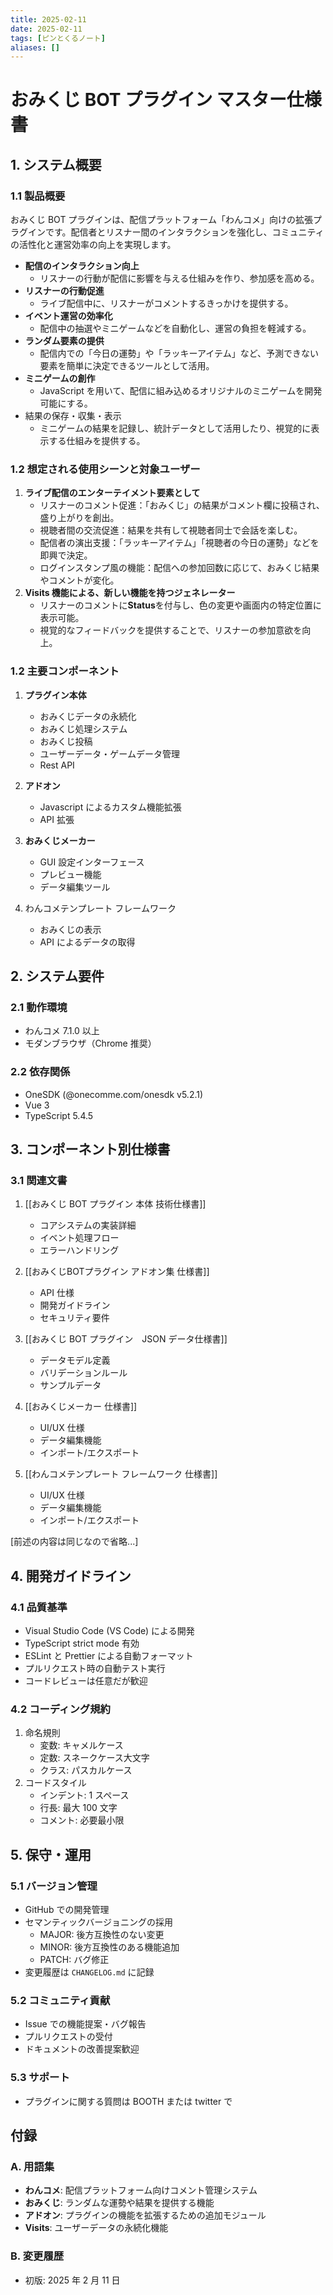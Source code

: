```yaml
---
title: 2025-02-11
date: 2025-02-11
tags: [ピンとくるノート]
aliases: []
---
```


# おみくじ BOT プラグイン マスター仕様書

## 1. システム概要

### 1.1 製品概要

おみくじ BOT プラグインは、配信プラットフォーム「わんコメ」向けの拡張プラグインです。配信者とリスナー間のインタラクションを強化し、コミュニティの活性化と運営効率の向上を実現します。

- **配信のインタラクション向上**
	- リスナーの行動が配信に影響を与える仕組みを作り、参加感を高める。
- **リスナーの行動促進**
	- ライブ配信中に、リスナーがコメントするきっかけを提供する。
- **イベント運営の効率化**
	- 配信中の抽選やミニゲームなどを自動化し、運営の負担を軽減する。
- **ランダム要素の提供**
	- 配信内での「今日の運勢」や「ラッキーアイテム」など、予測できない要素を簡単に決定できるツールとして活用。
- **ミニゲームの創作**
	- JavaScript を用いて、配信に組み込めるオリジナルのミニゲームを開発可能にする。
- 結果の保存・収集・表示
	- ミニゲームの結果を記録し、統計データとして活用したり、視覚的に表示する仕組みを提供する。

### 1.2 想定される使用シーンと対象ユーザー

1. **ライブ配信のエンターテイメント要素として**
    - リスナーのコメント促進：「おみくじ」の結果がコメント欄に投稿され、盛り上がりを創出。
    - 視聴者間の交流促進：結果を共有して視聴者同士で会話を楽しむ。
    - 配信者の演出支援：「ラッキーアイテム」「視聴者の今日の運勢」などを即興で決定。
    - ログインスタンプ風の機能：配信への参加回数に応じて、おみくじ結果やコメントが変化。
2. **Visits 機能による、新しい機能を持つジェネレーター**
    - リスナーのコメントに**Status**を付与し、色の変更や画面内の特定位置に表示可能。
    - 視覚的なフィードバックを提供することで、リスナーの参加意欲を向上。

### 1.2 主要コンポーネント

1. **プラグイン本体**
   - おみくじデータの永続化
   - おみくじ処理システム
   - おみくじ投稿
   - ユーザーデータ・ゲームデータ管理
   - Rest API

2. **アドオン**
   - Javascript によるカスタム機能拡張
   - API 拡張

3. **おみくじメーカー**
   - GUI 設定インターフェース
   - プレビュー機能
   - データ編集ツール

4. わんコメテンプレート フレームワーク
	- おみくじの表示
	- API によるデータの取得

## 2. システム要件

### 2.1 動作環境

- わんコメ 7.1.0 以上
- モダンブラウザ（Chrome 推奨）

### 2.2 依存関係

- OneSDK (@onecomme.com/onesdk v5.2.1)
- Vue 3
- TypeScript 5.4.5

## 3. コンポーネント別仕様書

### 3.1 関連文書

1. [[おみくじ BOT プラグイン 本体 技術仕様書]]
   - コアシステムの実装詳細
   - イベント処理フロー
   - エラーハンドリング

2. [[おみくじBOTプラグイン アドオン集 仕様書]]
   - API 仕様
   - 開発ガイドライン
   - セキュリティ要件

3. [[おみくじ BOT プラグイン　JSON データ仕様書]]
   - データモデル定義
   - バリデーションルール
   - サンプルデータ

4. [[おみくじメーカー 仕様書]]
   - UI/UX 仕様
   - データ編集機能
   - インポート/エクスポート

5. [[わんコメテンプレート フレームワーク 仕様書]]
   - UI/UX 仕様
   - データ編集機能
   - インポート/エクスポート

[前述の内容は同じなので省略...]

## 4. 開発ガイドライン

### 4.1 品質基準

- Visual Studio Code (VS Code) による開発
- TypeScript strict mode 有効
- ESLint と Prettier による自動フォーマット
- プルリクエスト時の自動テスト実行
- コードレビューは任意だが歓迎

### 4.2 コーディング規約

1. 命名規則
   - 変数: キャメルケース
   - 定数: スネークケース大文字
   - クラス: パスカルケース
2. コードスタイル
   - インデント: 1 スペース
   - 行長: 最大 100 文字
   - コメント: 必要最小限

## 5. 保守・運用

### 5.1 バージョン管理

- GitHub での開発管理
- セマンティックバージョニングの採用
  - MAJOR: 後方互換性のない変更
  - MINOR: 後方互換性のある機能追加
  - PATCH: バグ修正
- 変更履歴は `CHANGELOG.md` に記録

### 5.2 コミュニティ貢献

- Issue での機能提案・バグ報告
- プルリクエストの受付
- ドキュメントの改善提案歓迎

### 5.3 サポート

- プラグインに関する質問は BOOTH または twitter で

## 付録

### A. 用語集

- **わんコメ**: 配信プラットフォーム向けコメント管理システム
- **おみくじ**: ランダムな運勢や結果を提供する機能
- **アドオン**: プラグインの機能を拡張するための追加モジュール
- **Visits**: ユーザーデータの永続化機能

### B. 変更履歴

- 初版: 2025 年 2 月 11 日